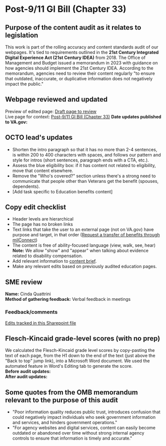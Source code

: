 # Post-9/11 GI Bill (Chapter 33)

## Purpose of the content audit as it relates to legislation
This work is part of the rolling accuracy and content standards audit of our webpages. It's tied to requirements outlined in the **21st Century Integrated Digital Experience Act (21st Century IDEA)** from 2018. The Office of Management and Budget issued a memorandum in 2023 with guidance on how agencies should implement the 21st Century IDEA. According to the memorandum, agencies need to review their content regularly "to ensure that outdated, inaccurate, or duplicative information does not negatively impact the public."
## Webpage reviewed and updated
Preview of edited page: [Draft page to review](https://prod.cms.va.gov/education/about-gi-bill-benefits/post-9-11)  
Live page for context: [Post-9/11 GI Bill (Chapter 33)](https://www.va.gov/education/about-gi-bill-benefits/post-9-11/) 
 **Date updates published to VA.gov:**
## OCTO lead's updates
- Shorten the intro paragraph so that it has no more than 2-4 sentences, is within 200 to 400 characters with spaces, and follows our pattern and style for intros (short sentences, paragraph ends with a CTA, etc.).
- Assess the blue eligibility box: if it has content not related to eligibility, move that content elsewhere.
- Remove the "Who's covered?" section unless there's a strong need to communicate that people other than Veterans get the benefit (spouses, dependents).
- [Add task specific to Education benefits content]
## Copy edit checklist
- Header levels are hierarchical
- The page has no broken links
- Text links that take the user to an external page (not on VA.gov) have purpose and target, in that order ([Request a transfer of benefits through milConnect](https://milconnect.dmdc.osd.mil/milconnect/))
- The content is free of ability-focused language (view, walk, see, hear) **Note:** We allow "show" and "appear" when talking about evidence related to disability compensation.
- Add relevant information to [content brief](https://github.com/department-of-veterans-affairs/va.gov-team/blob/master/products/content/content-briefs/education.md).
- Make any relevant edits based on previously audited education pages. 
## SME review
**Name:** Cinda Quattrini  
**Method of gathering feedback:** Verbal feedback in meetings

### Feedback/comments
[Edits tracked in this Sharepoint file](https://dvagov-my.sharepoint.com/:w:/g/personal/megan_zehnder_va_gov/EcZvIH0BbAxJn-OW4Xr01oIB85iWnYu4s7OOl1R2DsMkpQ?e=JWeMu6)

## Flesch-Kincaid grade-level scores (with no prep)  
We calculated the Flesch-Kincaid grade level scores by copy-pasting the text of each page, from the H1 down to the end of the text (just above the "Back to top" jump link), into a Microsoft Word document. We used the automated feature in Word's Editing tab to generate the score.  
**Before audit updates:**  
**After audit updates:**
## Some quotes from the OMB memorandum relevant to the purpose of this audit
- "Poor information quality reduces public trust, introduces confusion that could negatively impact individuals who seek government information and services, and hinders government operations."
- "For agency websites and digital services, content can easily become outdated or abandoned over time without strong internal agency controls to ensure that information is timely and accurate."

